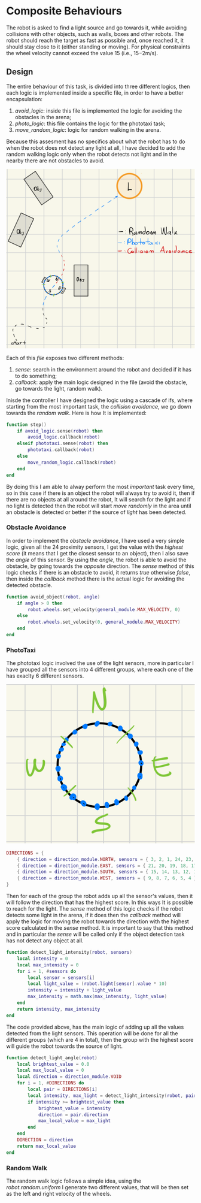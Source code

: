 # Composite Behaviours
The robot is asked to find a light source and go towards it, while avoiding collisions with other objects, such as walls, boxes and other robots. The robot should reach the target as fast as possible and, once reached it, it should stay close to it (either standing or moving). For physical constraints the wheel velocity cannot exceed the value 15 (i.e., 15−2m/s).

## Design
The entire behaviour of this task, is divided into three different logics, then each logic is implemented inside a specific file, in order to have a better encapsulation:

1. *avoid_logic*: inside this file is implemented the logic for avoiding the obstacles in the arena;
2. *photo_logic*: this file contains the logic for the phototaxi task;
3. *move_random_logic*: logic for random walking in the arena.

Because this assesment has no specifics about what the robot has to do when the robot does not detect any light at all, I have decided to add the random walking logic only when the robot detects not light and in the nearby there are not obstacles to avoid.

![Overall Task](./images/task.png)

Each of this *file* exposes two different methods:

1. *sense*: search in the environment around the robot and decided if it has to do something;
2. *callback*: apply the main logic designed in the file (avoid the obstacle, go towards the light, random walk).

Inisde the controller I have designed the logic using a cascade of ifs, where starting from the most important task, the *collision avoidance*, we go down towards the *random walk*. Here is how It is implemented:

```lua
function step()
	if avoid_logic.sense(robot) then
		avoid_logic.callback(robot)
	elseif phototaxi.sense(robot) then
		phototaxi.callback(robot)
	else
		move_random_logic.callback(robot)
	end
end
```
By doing this I am able to alway perform the most *important* task every time, so in this case if there is an object the robot will always try to avoid it, then if there are no objects at all around the robot, It will search for the light and if no light is detected then the robot will start *move randomly* in the area until an obstacle is detected or better if the source of *light* has been detected.

### Obstacle Avoidance
In order to implement the *obstacle avoidance*, I have used a very simple logic, given all the 24 proximity sensors, I get the value with the *highest score* (it means that I get the closest sensor to an object), then I also save the *angle* of this sensor. By using the *angle*, the robot is able to avoid the obstacle, by going towards the *opposite* direction. The *sense* method of this logic checks if there is an obstacle to avoid, it returns *true* otherwise *false*, then inside the *callback* method there is the actual logic for avoiding the detected obstacle.

```lua
function avoid_object(robot, angle)
	if angle > 0 then
		robot.wheels.set_velocity(general_module.MAX_VELOCITY, 0)
	else
		robot.wheels.set_velocity(0, general_module.MAX_VELOCITY)
	end
end
```

### PhotoTaxi
The phototaxi logic involved the use of the light sensors, more in particular I have grouped all the sensors into 4 different groups, where each one of the has exaclty 6 different sensors.

![groups](./images/groups.png)

```lua
DIRECTIONS = {
	{ direction = direction_module.NORTH, sensors = { 3, 2, 1, 24, 23, 22 } },
	{ direction = direction_module.EAST, sensors = { 21, 20, 19, 18, 17, 16 } },
	{ direction = direction_module.SOUTH, sensors = { 15, 14, 13, 12, 11, 10 } },
	{ direction = direction_module.WEST, sensors = { 9, 8, 7, 6, 5, 4 } },
}
```

Then for each of the group the robot adds up all the sensor's values, then it will follow the direction that has the highest score. In this ways It is possible to reach for the light. The *sense* method of this logic checks if the robot detects some light in the arena, if it does then the *callback* method will apply the logic for moving the robot towards the direction with the highest score calculated in the *sense* method. It is important to say that this method and in particular the *sense* will be called only if the object detection task has not detect any object at all.

```lua
function detect_light_intensity(robot, sensors)
	local intensity = 0
	local max_intensity = 0
	for i = 1, #sensors do
		local sensor = sensors[i]
		local light_value = (robot.light[sensor].value * 10)
		intensity = intensity + light_value
		max_intensity = math.max(max_intensity, light_value)
	end
	return intensity, max_intensity
end
```
The code provided above, has the main logic of adding up all the values detected from the light sensors. This operation will be done for all the different groups (which are 4 in total), then the group with the highest score will guide the robot towards the source of light.


```lua
function detect_light_angle(robot)
	local brightest_value = 0.0
	local max_local_value = 0
	local direction = direction_module.VOID
	for i = 1, #DIRECTIONS do
		local pair = DIRECTIONS[i]
		local intensity, max_light = detect_light_intensity(robot, pair.sensors)
		if intensity >= brightest_value then
			brightest_value = intensity
			direction = pair.direction
			max_local_value = max_light
		end
	end
	DIRECTION = direction
	return max_local_value
end
```


### Random Walk
The random walk logic follows a simple idea, using the *robot.random.uniform* I generate two different values, that will be then set as the left and right velocity of the wheels.
